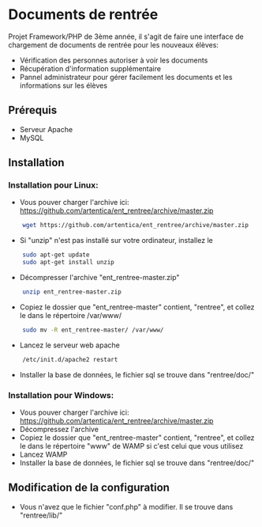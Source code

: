 Documents de rentrée
=========

Projet Framework/PHP de 3ème année, il s'agit de faire une interface de chargement de documents de rentrée pour les nouveaux élèves: 
- Vérification des personnes autoriser à voir les documents
- Récupération d'information supplémentaire
- Pannel administrateur pour gérer facilement les documents et les informations sur les élèves


Prérequis
----

- Serveur Apache
- MySQL

Installation
----

### Installation pour Linux:

- Vous pouver charger l'archive ici: https://github.com/artentica/ent_rentree/archive/master.zip
```sh
    wget https://github.com/artentica/ent_rentree/archive/master.zip
```
- Si "unzip" n'est pas installé sur votre ordinateur, installez le
```sh
    sudo apt-get update
    sudo apt-get install unzip
```
- Décompresser l'archive "ent_rentree-master.zip"  
```sh
    unzip ent_rentree-master.zip
```
- Copiez le dossier que "ent_rentree-master" contient, "rentree", et collez le dans le répertoire /var/www/
```sh
    sudo mv -R ent_rentree-master/ /var/www/
```
- Lancez le serveur web apache
```sh
    /etc/init.d/apache2 restart
```
- Installer la base de données, le fichier sql se trouve dans "rentree/doc/"

### Installation pour Windows:
- Vous pouver charger l'archive ici: https://github.com/artentica/ent_rentree/archive/master.zip
- Décompressez l'archive
- Copiez le dossier que "ent_rentree-master" contient, "rentree", et collez le dans le répertoire "www" de WAMP si c'est celui que vous utilisez
- Lancez WAMP
- Installer la base de données, le fichier sql se trouve dans "rentree/doc/" 

 
Modification de la configuration
----
- Vous n'avez que le fichier "conf.php" à modifier. Il se trouve dans "rentree/lib/"
